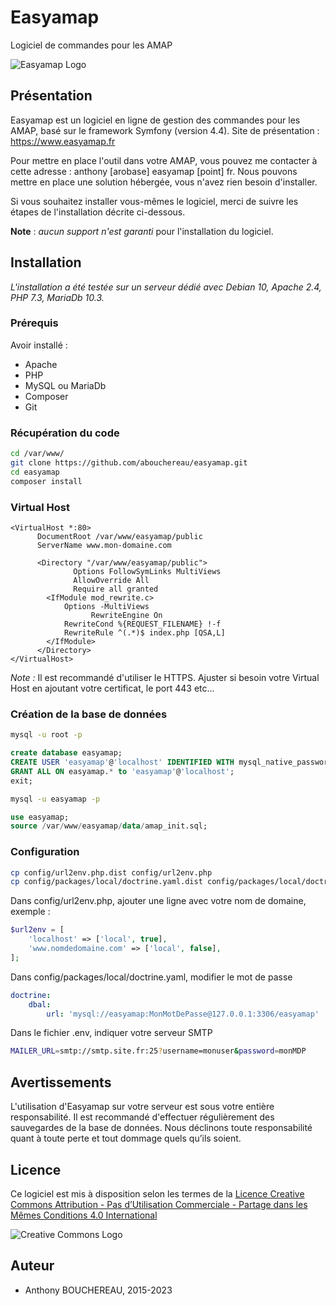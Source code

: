 # Easyamap
Logiciel de commandes pour les AMAP

![Easyamap Logo](https://www.easyamap.fr/images/logo-easy-amap-160.png)

## Présentation
Easyamap est un logiciel en ligne de gestion des commandes pour les AMAP, basé sur le framework Symfony (version 4.4). 
Site de présentation : https://www.easyamap.fr

Pour mettre en place l'outil dans votre AMAP, vous pouvez me contacter à cette adresse : anthony [arobase] easyamap [point] fr.
Nous pouvons mettre en place une solution hébergée, vous n'avez rien besoin d'installer.

Si vous souhaitez installer vous-mêmes le logiciel, merci de suivre les étapes de l'installation décrite ci-dessous.

**Note** : _aucun support n'est garanti_ pour l'installation du logiciel.

## Installation
_L'installation a été testée sur un serveur dédié avec Debian 10, Apache 2.4, PHP 7.3, MariaDb 10.3._

### Prérequis
Avoir installé :
* Apache 
* PHP 
* MySQL ou MariaDb
* Composer
* Git

### Récupération du code
```bash
cd /var/www/
git clone https://github.com/abouchereau/easyamap.git
cd easyamap
composer install
```

### Virtual Host
```
<VirtualHost *:80>
      DocumentRoot /var/www/easyamap/public
      ServerName www.mon-domaine.com

      <Directory "/var/www/easyamap/public">
              Options FollowSymLinks MultiViews
              AllowOverride All
              Require all granted
        <IfModule mod_rewrite.c>
            Options -MultiViews
                  RewriteEngine On
            RewriteCond %{REQUEST_FILENAME} !-f
            RewriteRule ^(.*)$ index.php [QSA,L]
        </IfModule>
      </Directory>
</VirtualHost>
```
_Note :_ Il est recommandé d'utiliser le HTTPS. Ajuster si besoin votre Virtual Host en ajoutant votre certificat, le port 443 etc...

### Création de la base de données
```bash
mysql -u root -p
```
```sql
create database easyamap;
CREATE USER 'easyamap'@'localhost' IDENTIFIED WITH mysql_native_password BY 'MonMotDePasse';
GRANT ALL ON easyamap.* to 'easyamap'@'localhost';
exit;
```
```bash
mysql -u easyamap -p
```
```sql
use easyamap;
source /var/www/easyamap/data/amap_init.sql;
```
### Configuration
```bash
cp config/url2env.php.dist config/url2env.php
cp config/packages/local/doctrine.yaml.dist config/packages/local/doctrine.yaml
```
Dans config/url2env.php, ajouter une ligne avec votre nom de domaine, exemple :
```php
$url2env = [
    'localhost' => ['local', true],
    'www.nomdedomaine.com' => ['local', false],
];
```
Dans config/packages/local/doctrine.yaml, modifier le mot de passe
```yml
doctrine:
    dbal:
        url: 'mysql://easyamap:MonMotDePasse@127.0.0.1:3306/easyamap'
```
Dans le fichier .env, indiquer votre serveur SMTP
```bash
MAILER_URL=smtp://smtp.site.fr:25?username=monuser&password=monMDP
```
## Avertissements
L'utilisation d'Easyamap sur votre serveur est sous votre entière responsabilité.
Il est recommandé d'effectuer régulièrement des sauvegardes de la base de données.
Nous déclinons toute responsabilité quant à toute perte et tout dommage quels qu’ils soient.

## Licence
Ce logiciel est mis à disposition selon les termes de la [Licence Creative Commons Attribution - Pas d’Utilisation Commerciale - Partage dans les Mêmes Conditions 4.0 International](http://creativecommons.org/licenses/by-nc-sa/4.0/)

![Creative Commons Logo](https://i.creativecommons.org/l/by-nc-sa/4.0/88x31.png)

## Auteur
* Anthony BOUCHEREAU, 2015-2023


